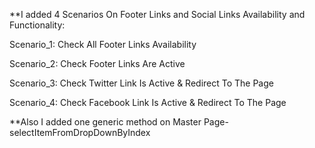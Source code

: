 
**I added 4 Scenarios On Footer Links and Social Links Availability and Functionality:

Scenario_1: Check All Footer Links Availability

Scenario_2: Check Footer Links Are Active

Scenario_3: Check Twitter Link Is Active & Redirect To The Page

 Scenario_4: Check Facebook Link Is Active &      Redirect To The Page
  
**Also I added one generic method on Master Page-
selectItemFromDropDownByIndex
  
  
